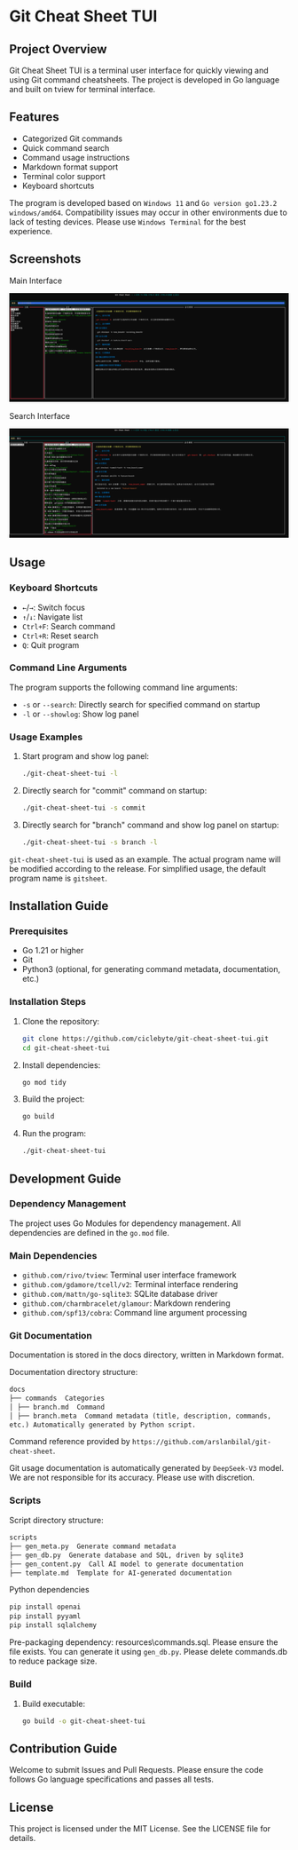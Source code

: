 # Git Cheat Sheet TUI

## Project Overview

Git Cheat Sheet TUI is a terminal user interface for quickly viewing and using Git command cheatsheets. The project is developed in Go language and built on tview for terminal interface.

## Features

- Categorized Git commands
- Quick command search
- Command usage instructions
- Markdown format support
- Terminal color support
- Keyboard shortcuts

The program is developed based on `Windows 11` and `Go version go1.23.2 windows/amd64`. Compatibility issues may occur in other environments due to lack of testing devices. Please use `Windows Terminal` for the best experience.

## Screenshots

Main Interface

![Main Interface](images/main_ui.png)

Search Interface

![Search Interface](images/search_ui.png)

## Usage

### Keyboard Shortcuts

- `←`/`→`: Switch focus
- `↑`/`↓`: Navigate list
- `Ctrl+F`: Search command
- `Ctrl+R`: Reset search
- `Q`: Quit program

### Command Line Arguments

The program supports the following command line arguments:

- `-s` or `--search`: Directly search for specified command on startup
- `-l` or `--showlog`: Show log panel

### Usage Examples

1. Start program and show log panel:

   ```bash
   ./git-cheat-sheet-tui -l
   ```

2. Directly search for "commit" command on startup:

   ```bash
   ./git-cheat-sheet-tui -s commit
   ```

3. Directly search for "branch" command and show log panel on startup:
   ```bash
   ./git-cheat-sheet-tui -s branch -l
   ```

`git-cheat-sheet-tui` is used as an example. The actual program name will be modified according to the release. For simplified usage, the default program name is `gitsheet`.

## Installation Guide

### Prerequisites

- Go 1.21 or higher
- Git
- Python3 (optional, for generating command metadata, documentation, etc.)

### Installation Steps

1. Clone the repository:

   ```bash
   git clone https://github.com/ciclebyte/git-cheat-sheet-tui.git
   cd git-cheat-sheet-tui
   ```

2. Install dependencies:

   ```bash
   go mod tidy
   ```

3. Build the project:

   ```bash
   go build
   ```

4. Run the program:
   ```bash
   ./git-cheat-sheet-tui
   ```

## Development Guide

### Dependency Management

The project uses Go Modules for dependency management. All dependencies are defined in the `go.mod` file.

### Main Dependencies

- `github.com/rivo/tview`: Terminal user interface framework
- `github.com/gdamore/tcell/v2`: Terminal interface rendering
- `github.com/mattn/go-sqlite3`: SQLite database driver
- `github.com/charmbracelet/glamour`: Markdown rendering
- `github.com/spf13/cobra`: Command line argument processing

### Git Documentation

Documentation is stored in the docs directory, written in Markdown format.

Documentation directory structure:

```plaintext
docs
├── commands  Categories
│ ├── branch.md  Command
│ ├── branch.meta  Command metadata (title, description, commands, etc.) Automatically generated by Python script.
```

Command reference provided by `https://github.com/arslanbilal/git-cheat-sheet`.

Git usage documentation is automatically generated by `DeepSeek-V3` model. We are not responsible for its accuracy. Please use with discretion.

### Scripts

Script directory structure:

```plaintext
scripts
├── gen_meta.py  Generate command metadata
├── gen_db.py  Generate database and SQL, driven by sqlite3
├── gen_content.py  Call AI model to generate documentation
├── template.md  Template for AI-generated documentation
```

Python dependencies

```bash
pip install openai
pip install pyyaml
pip install sqlalchemy
```

Pre-packaging dependency: resources\commands.sql. Please ensure the file exists. You can generate it using `gen_db.py`. Please delete commands.db to reduce package size.

### Build

1. Build executable:
   ```bash
   go build -o git-cheat-sheet-tui
   ```

## Contribution Guide

Welcome to submit Issues and Pull Requests. Please ensure the code follows Go language specifications and passes all tests.

## License

This project is licensed under the MIT License. See the LICENSE file for details.

